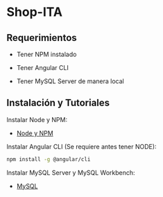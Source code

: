 # Shop-ITA

<!-- TODO: Generar una descripción del sistema e incluir a los integrantes -->

## Requerimientos

- Tener NPM instalado

- Tener Angular CLI

- Tener MySQL Server de manera local

## Instalación y Tutoriales

Instalar Node y NPM:

- [Node y NPM](https://youtu.be/Z-Ofqd2yBCc?si=XIF0bo6XGG111jwT)

Instalar Angular CLI (Se requiere antes tener NODE):

```bash
npm install -g @angular/cli
```

Instalar MySQL Server y MySQL Workbench:

- [MySQL](https://youtu.be/EmQZt6o6-78?si=8wymQGnWdRIbgRjg)
